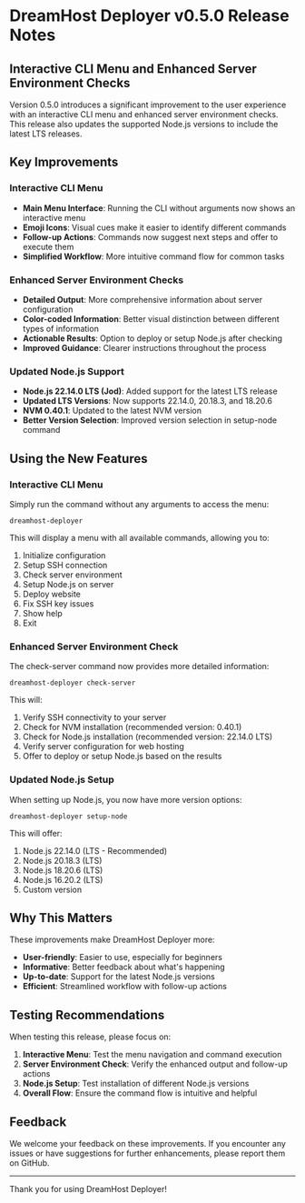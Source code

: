 # DreamHost Deployer v0.5.0 Release Notes

## Interactive CLI Menu and Enhanced Server Environment Checks

Version 0.5.0 introduces a significant improvement to the user experience with an interactive CLI menu and enhanced server environment checks. This release also updates the supported Node.js versions to include the latest LTS releases.

## Key Improvements

### Interactive CLI Menu
- **Main Menu Interface**: Running the CLI without arguments now shows an interactive menu
- **Emoji Icons**: Visual cues make it easier to identify different commands
- **Follow-up Actions**: Commands now suggest next steps and offer to execute them
- **Simplified Workflow**: More intuitive command flow for common tasks

### Enhanced Server Environment Checks
- **Detailed Output**: More comprehensive information about server configuration
- **Color-coded Information**: Better visual distinction between different types of information
- **Actionable Results**: Option to deploy or setup Node.js after checking
- **Improved Guidance**: Clearer instructions throughout the process

### Updated Node.js Support
- **Node.js 22.14.0 LTS (Jod)**: Added support for the latest LTS release
- **Updated LTS Versions**: Now supports 22.14.0, 20.18.3, and 18.20.6
- **NVM 0.40.1**: Updated to the latest NVM version
- **Better Version Selection**: Improved version selection in setup-node command

## Using the New Features

### Interactive CLI Menu

Simply run the command without any arguments to access the menu:

```
dreamhost-deployer
```

This will display a menu with all available commands, allowing you to:
1. Initialize configuration
2. Setup SSH connection
3. Check server environment
4. Setup Node.js on server
5. Deploy website
6. Fix SSH key issues
7. Show help
8. Exit

### Enhanced Server Environment Check

The check-server command now provides more detailed information:

```
dreamhost-deployer check-server
```

This will:
1. Verify SSH connectivity to your server
2. Check for NVM installation (recommended version: 0.40.1)
3. Check for Node.js installation (recommended version: 22.14.0 LTS)
4. Verify server configuration for web hosting
5. Offer to deploy or setup Node.js based on the results

### Updated Node.js Setup

When setting up Node.js, you now have more version options:

```
dreamhost-deployer setup-node
```

This will offer:
1. Node.js 22.14.0 (LTS - Recommended)
2. Node.js 20.18.3 (LTS)
3. Node.js 18.20.6 (LTS)
4. Node.js 16.20.2 (LTS)
5. Custom version

## Why This Matters

These improvements make DreamHost Deployer more:
- **User-friendly**: Easier to use, especially for beginners
- **Informative**: Better feedback about what's happening
- **Up-to-date**: Support for the latest Node.js versions
- **Efficient**: Streamlined workflow with follow-up actions

## Testing Recommendations

When testing this release, please focus on:

1. **Interactive Menu**: Test the menu navigation and command execution
2. **Server Environment Check**: Verify the enhanced output and follow-up actions
3. **Node.js Setup**: Test installation of different Node.js versions
4. **Overall Flow**: Ensure the command flow is intuitive and helpful

## Feedback

We welcome your feedback on these improvements. If you encounter any issues or have suggestions for further enhancements, please report them on GitHub.

---

Thank you for using DreamHost Deployer! 